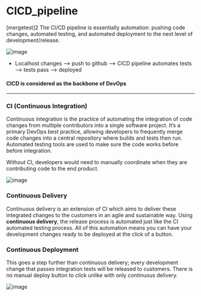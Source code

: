 # CICD_pipeline
[mergetest]2 
The CI/CD pipeline is essentially automation: pushing code changes, automated testing, and automated deployment to the next level of development/release.

![image](https://user-images.githubusercontent.com/110176257/187883095-68ed4c52-f177-48cf-be78-6b31400f2eca.png)


- Localhost changes --> push to github --> CICD pipeline automates tests --> tests pass --> deployed

#### CICD is considered as the backbone of DevOps
---
### CI (Continuous Integration)
Continuous integration is the practice of automating the integration of code changes from multiple contributors into a single software project. It’s a primary DevOps best practice, allowing developers to frequently merge code changes into a central repository where builds and tests then run. Automated testing tools are used to make sure the code works before before integration.

Without CI, developers would need to manually coordinate when they are contributing code to the end product.


![image](https://user-images.githubusercontent.com/110176257/187884688-55665649-7c50-4582-bf46-b04d36f08735.png)


### Continuous Delivery
Continuous delivery is an extension of CI which aims to deliver these integrated changes to the customers in an agile and sustainable way. Using **continuous delivery**, the release process is automated just like the CI automated testing process. All of this automation means you can have your development changes ready to be deployed at the click of a button.

### Continuous Deployment
This goes a step further than continuous delivery; every development change that passes integration tests will be released to customers. There is no manual deploy button to click unlike with only continuous delivery.

![image](https://user-images.githubusercontent.com/110176257/187890739-3887589c-7bd4-44e1-ac6c-3d3ba2d2cab7.png)
